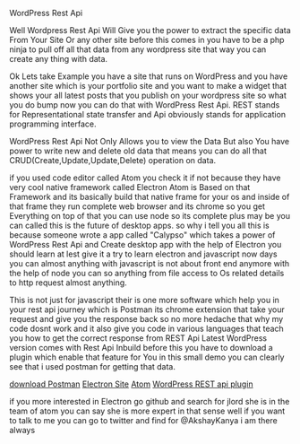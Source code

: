 WordPress Rest Api

Well Wordpress Rest Api Will Give you the power to extract the specific data From Your Site Or any other site before this comes in you have to 
be a php ninja to pull off all that data from any wordpress site that way you can create any thing with data.

Ok Lets take Example you have a site that runs on WordPress and you have another site which is your portfolio site and you want to
make a widget that shows your all latest posts that you publish on your wordpress site so what you do bump now you can do that
with WordPress Rest Api. REST stands for Representational state transfer and Api obviously stands for application programming interface.

WordPress Rest Api Not Only Allows you to view the Data But also You have power to write new and delete old data that means you can
do all that CRUD(Create,Update,Update,Delete) operation on data. 

if you used code editor called Atom you check it if not because they have very cool native framework called Electron Atom is Based on that Framework and its basically build that native frame for your os and inside
of that frame they run complete web browser and its chrome so you get Everything on top of that you can use node so its complete plus
may be you can called this is the future of desktop apps. so why i tell you all this is because someone wrote a app called "Calypso" which
takes a power of WordPress Rest Api and Create  desktop app with the help of Electron you should learn at lest give it a try to learn electron
and javascript now days you can almost anything with javascript is not about front end anymore with the help of node you can so anything from file
access to Os related details to http request almost anything.

This is not just for javascript their is one more software which help you in your rest api journey which is Postman its chrome extension
that take your request and give you the response back so no more hedache that why my code dosnt work and it also give you code in various
languages that teach you how to get the correct response from REST Api Latest WordPress version comes with Rest Api Inbuild before this you
have to download a plugin which enable that feature for You in this small demo you can clearly see that i used postman for getting that
data. 

[download Postman](https://chrome.google.com/webstore/detail/postman/fhbjgbiflinjbdggehcddcbncdddomop?hl=en-GB)
[Electron Site](http://electron.atom.io/)
[Atom](https://atom.io/)
[WordPress REST api plugin](https://wordpress.org/plugins/json-rest-api/)

if you more interested in Electron go github and search for jlord she is in the team of atom you can say she is more expert in that sense
well if you want to talk to me you can go to twitter and find for @AkshayKanya i am there always
